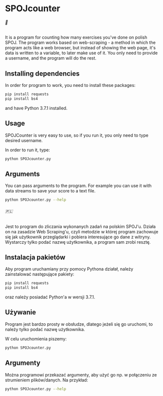 # SPOJcounter

###### 🏴󠁧󠁢󠁥󠁮󠁧󠁿
It is a program for counting how many exercises you've done on polish SPOJ.
The program works based on web-scraping - a method in which the program acts like a web browser, but instead of showing the web page, it's data is written to a variable, to later make use of it. You only need to provide a username, and the program will do the rest.

## Installing dependencies

In order for program to work, you need to install these packages:
```bash
pip install requests
pip install bs4
```

and have Python 3.7.1 installed.

## Usage

SPOJCounter is very easy to use, so if you run it, you only need to type desired username.

In order to run it, type:
```bash
python SPOJcounter.py
```

## Arguments

You can pass arguments to the program. For example you can use it with data streams to save your score to a text file.

```bash
python SPOJcounter.py --help
```

###### 🇵🇱
Jest to program do zliczania wykonanych zadań na polskim SPOJ'u. 
Działa on na zasadzie Web Scraping'u, czyli metodzie w której program zachowuje się jak użytkownik przeglądarki i pobiera interesujące go dane z witryny.
Wystarczy tylko podać nazwę użytkownika, a program sam zrobi resztę.

## Instalacja pakietów

Aby program uruchamiany przy pomocy Pythona działał, należy zainstalować następujące pakiety:
```bash
pip install requests
pip install bs4
```
oraz należy posiadać Python'a w wersji 3.7.1.

## Używanie

Program jest bardzo prosty w obsłudze, dlatego jeżeli się go uruchomi, to należy tylko podać nazwę użytkownika.

W celu uruchomienia piszemy:
```bash
python SPOJcounter.py
```

## Argumenty

Można programowi przekazać argumenty, aby użyć go np. w połączeniu ze strumieniem plików/danych. Na przykład:

```bash
python SPOJcounter.py --help
```
